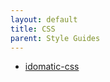 ```yaml
---
layout: default
title: CSS
parent: Style Guides
---
```


- [idomatic-css](https://github.com/necolas/idiomatic-css)
